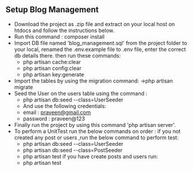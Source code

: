 
## Setup Blog Management

- Download the project as .zip file and extract on your local host on htdocs and follow the instructions below.
- Run this command : composer install
- Import DB file named 'blog_management.sql' from the project folder to your local, renamed the .env.example file to .env file, enter the correct db details there. 
then run these commands:
   - php artisan cache:clear
   - php artisan config:clear
   - php artisan key:generate
- Import the tables by using the migration command:
   ->php artisan migrate
- Seed the User on the users table using the command :
    -  php artisan db:seed --class=UserSeeder
    - And use the following credentials:
    - email : praveen@gmail.com
    - password : praveen@123
- Finally run the project by using this command 'php artisan server'.
- To perform a UnitTest run the below commands on order :
    if you not created any post or users ,run the below command to perform test: 
   - php artisan db:seed --class=UserSeeder
   - php artisan db:seed --class=PostSeeder
   - php artisan test
  if you have create posts and users run:
   - php artisan test


